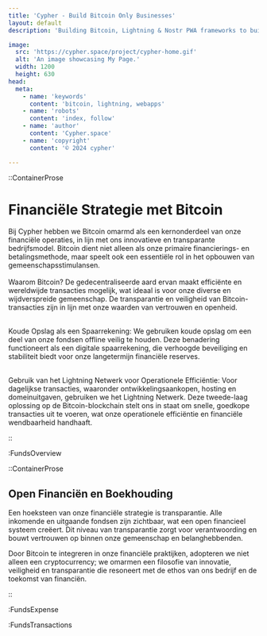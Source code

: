 ```yaml
---
title: 'Cypher - Build Bitcoin Only Businesses'
layout: default
description: 'Building Bitcoin, Lightning & Nostr PWA frameworks to build faster & better.'

image:
  src: 'https://cypher.space/project/cypher-home.gif'
  alt: 'An image showcasing My Page.'
  width: 1200
  height: 630
head:
  meta:
    - name: 'keywords'
      content: 'bitcoin, lightning, webapps'
    - name: 'robots'
      content: 'index, follow'
    - name: 'author'
      content: 'Cypher.space'
    - name: 'copyright'
      content: '© 2024 cypher'

---
```




::ContainerProse
# Financiële Strategie met Bitcoin

Bij Cypher hebben we Bitcoin omarmd als een kernonderdeel van onze financiële operaties, in lijn met ons innovatieve en transparante bedrijfsmodel. Bitcoin dient niet alleen als onze primaire financierings- en betalingsmethode, maar speelt ook een essentiële rol in het opbouwen van gemeenschapsstimulansen.
<br><br>
Waarom Bitcoin? De gedecentraliseerde aard ervan maakt efficiënte en wereldwijde transacties mogelijk, wat ideaal is voor onze diverse en wijdverspreide gemeenschap. De transparantie en veiligheid van Bitcoin-transacties zijn in lijn met onze waarden van vertrouwen en openheid.
<br><br>

Koude Opslag als een Spaarrekening: We gebruiken koude opslag om een deel van onze fondsen offline veilig te houden. Deze benadering functioneert als een digitale spaarrekening, die verhoogde beveiliging en stabiliteit biedt voor onze langetermijn financiële reserves.
<br><br>

Gebruik van het Lightning Netwerk voor Operationele Efficiëntie: Voor dagelijkse transacties, waaronder ontwikkelingsaankopen, hosting en domeinuitgaven, gebruiken we het Lightning Netwerk. Deze tweede-laag oplossing op de Bitcoin-blockchain stelt ons in staat om snelle, goedkope transacties uit te voeren, wat onze operationele efficiëntie en financiële wendbaarheid handhaaft.


::

:FundsOverview

::ContainerProse
## Open Financiën en Boekhouding

Een hoeksteen van onze financiële strategie is transparantie. Alle inkomende en uitgaande fondsen zijn zichtbaar, wat een open financieel systeem creëert. Dit niveau van transparantie zorgt voor verantwoording en bouwt vertrouwen op binnen onze gemeenschap en belanghebbenden.

Door Bitcoin te integreren in onze financiële praktijken, adopteren we niet alleen een cryptocurrency; we omarmen een filosofie van innovatie, veiligheid en transparantie die resoneert met de ethos van ons bedrijf en de toekomst van financiën.

::

:FundsExpense

:FundsTransactions